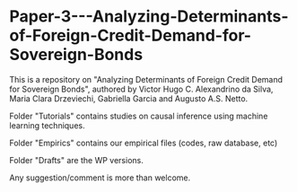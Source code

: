 # Paper-3---Analyzing-Determinants-of-Foreign-Credit-Demand-for-Sovereign-Bonds

This is a repository on "Analyzing Determinants of Foreign Credit Demand for Sovereign Bonds", authored by Victor Hugo C. Alexandrino da Silva, Maria Clara Drzeviechi, Gabriella Garcia and Augusto A.S. Netto.

Folder "Tutorials" contains studies on causal inference using machine learning techniques.

Folder "Empirics" contains our empirical files (codes, raw database, etc)

Folder "Drafts" are the WP versions.

Any suggestion/comment is more than welcome.
